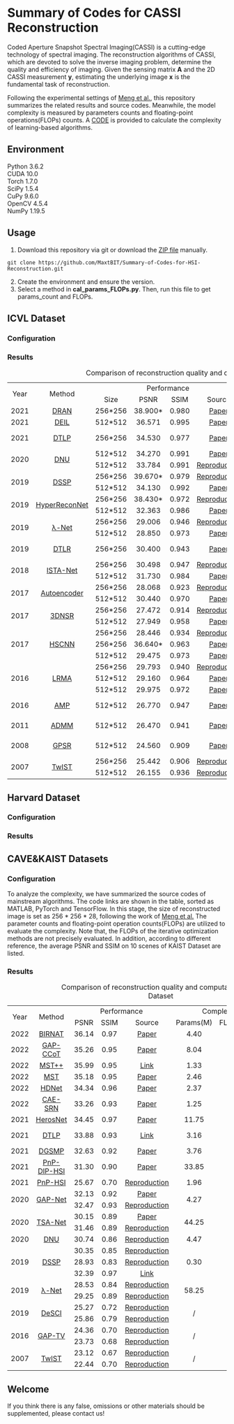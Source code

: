 # Summary of Codes for CASSI Reconstruction
Coded Aperture Snapshot Spectral Imaging(CASSI) is a cutting-edge technology of spectral imaging. The reconstruction algorithms of CASSI, which are devoted to solve the inverse imaging problem, determine the quality and efficiency of imaging. Given the sensing matrix **A** and the 2D CASSI measurement **y**, estimating the underlying image **x** is the fundamental task of reconstruction.

Following the experimental settings of [Meng et al.](https://github.com/mengziyi64/TSA-Net), this repository summarizes the related results and source codes. Meanwhile, the model complexity is measured by parameters counts and floating-point operations(FLOPs) counts. A [CODE](https://github.com/MaxtBIT/Summary-of-Codes-for-HSI-Reconstruction/blob/master/cal_params_FLOPs.py) is provided to calculate the complexity of learning-based algorithms.

## Environment
Python 3.6.2<br/>
CUDA 10.0<br/>
Torch 1.7.0<br/>
SciPy 1.5.4<br/>
CuPy 9.6.0<br/>
OpenCV 4.5.4<br/>
NumPy 1.19.5<br/>

## Usage
1. Download this repository via git or download the [ZIP file](https://github.com/MaxtBIT/Summary-of-Codes-for-HSI-Reconstruction/archive/refs/heads/master.zip) manually.
```
git clone https://github.com/MaxtBIT/Summary-of-Codes-for-HSI-Reconstruction.git
```
2. Create the environment and ensure the version.
3. Select a method in **cal_params_FLOPs.py**. Then, run this file to get params_count and FLOPs.

## ICVL Dataset
### Configuration

### Results
<table align = "center">
   <caption>&nbsp; &nbsp; &nbsp; &nbsp; &nbsp; &nbsp; &nbsp; &nbsp; &nbsp; &nbsp; &nbsp; &nbsp; &nbsp; &nbsp; Comparison of reconstruction quality and computational efficiency on ICVL Dataset</caption>
   <tr align = "center">
      <td rowspan="2">Year</td>
      <td rowspan="2">Method</td>
      <!-- <td colspan="1"></td> -->
      <td colspan="4">Performance</td>
      <td colspan="2">Complexity</td>  
      <td rowspan="2">Code Link</td>  
   </tr>
   <tr align = "center">
      <td>Size</td>
      <td>PSNR</td>
      <td>SSIM</td>
      <td>Source</td>
      <td>Params(M)</td>
      <td>FLOPs(GMac)</td>
   </tr>
   <tr align = "center">
      <td>2021</td>
      <td><a href = "https://ieeexplore.ieee.org/abstract/document/9412321/">DRAN</a></td>
      <td>256*256</td>
      <td>38.900*</td>
      <td>0.980</td>
      <td><a href = "https://ieeexplore.ieee.org/abstract/document/9412321/">Paper</a></td>
      <td>111</td>
      <td>111</td>
      <td>Private</td>
   </tr>
   <tr align = "center">
      <td>2021</td>
      <td><a href = "https://ieeexplore.ieee.org/abstract/document/9356383">DEIL</a></td>
      <td>512*512</td>
      <td>36.571</td>
      <td>0.995</td>
      <td><a href = "https://ieeexplore.ieee.org/abstract/document/9356383">Paper</a></td>
      <td>111</td>
      <td>111</td>
      <td>Private</td>
   </tr>
   <tr align = "center">
      <td>2021</td>
      <td><a href = "https://ieeexplore.ieee.org/document/9577826">DTLP</a></td>
      <td>256*256</td>
      <td>34.530</td>
      <td>0.977</td>
      <td><a href = "https://ieeexplore.ieee.org/document/9577826">Paper</a></td>
      <td>111</td>
      <td>111</td>
      <td><a href = "https://github.com/wang-lizhi/DTLP_Pytorch">PyTorch </a><a href = "https://github.com/zspCoder/DTLP"> TensorFlow</a></td>
   </tr>
   <tr align = "center">
      <td rowspan="2">2020</td>
      <td rowspan="2"><a href = "https://arxiv.org/abs/2012.08364">DNU</a></td>
      <td>512*512</td>
      <td>34.270</td>
      <td>0.991</td>
      <td><a href = "https://arxiv.org/abs/2012.08364">Paper</a></td>
      <td rowspan="2">111</td>
      <td rowspan="2">111</td>
      <td rowspan="2"><a href = "https://github.com/mengziyi64/GAP-net">PyTorch</a></td>
   </tr>
   <tr align = "center">
      <td>512*512</td>
      <td>33.784</td>
      <td>0.991</td>
      <td><a href = "https://arxiv.org/abs/2108.07739">Reproduction</a></td>
   </tr>
   <tr align = "center">
      <td rowspan="2">2019</td>
      <td rowspan="2"><a href = "https://arxiv.org/abs/2012.08364">DSSP</a></td>
      <td>256*256</td>
      <td>39.670*</td>
      <td>0.979</td>
      <td><a href = "https://arxiv.org/abs/2012.08364">Reproduction</a></td>
      <td rowspan="2">111</td>
      <td rowspan="2">111</td>
      <td rowspan="2"><a href = "https://github.com/mengziyi64/GAP-net">PyTorch</a></td>
   </tr>
   <tr align = "center">
      <td>512*512</td>
      <td>34.130</td>
      <td>0.992</td>
      <td><a href = "https://arxiv.org/abs/2108.07739">Paper</a></td>
   </tr>
   <tr align = "center">
      <td rowspan="2">2019</td>
      <td rowspan="2"><a href = "https://arxiv.org/abs/2012.08364">HyperReconNet</a></td>
      <td>256*256</td>
      <td>38.430*</td>
      <td>0.972</td>
      <td><a href = "https://arxiv.org/abs/2012.08364">Reproduction</a></td>
      <td rowspan="2">111</td>
      <td rowspan="2">111</td>
      <td rowspan="2"><a href = "https://github.com/mengziyi64/GAP-net">PyTorch</a></td>
   </tr>
   <tr align = "center">
      <td>512*512</td>
      <td>32.363</td>
      <td>0.986</td>
      <td><a href = "https://arxiv.org/abs/2108.07739">Paper</a></td>
   </tr>
      <tr align = "center">
      <td rowspan="2">2019</td>
      <td rowspan="2"><a href = "https://arxiv.org/abs/2012.08364">λ-Net</a></td>
      <td>256*256</td>
      <td>29.006</td>
      <td>0.946</td>
      <td><a href = "https://arxiv.org/abs/2012.08364">Reproduction</a></td>
      <td rowspan="2">111</td>
      <td rowspan="2">111</td>
      <td rowspan="2"><a href = "https://github.com/mengziyi64/GAP-net">PyTorch</a></td>
   </tr>
   <tr align = "center">
      <td>512*512</td>
      <td>28.850</td>
      <td>0.973</td>
      <td><a href = "https://arxiv.org/abs/2108.07739">Paper</a></td>
   </tr>
   <tr align = "center">
      <td>2019</td>
      <td><a href = "https://ieeexplore.ieee.org/document/9577826">DTLR</a></td>
      <td>256*256</td>
      <td>30.400</td>
      <td>0.943</td>
      <td><a href = "https://ieeexplore.ieee.org/document/9577826">Paper</a></td>
      <td>111</td>
      <td>111</td>
      <td><a href = "https://github.com/wang-lizhi/DTLP_Pytorch">PyTorch </a><a href = "https://github.com/zspCoder/DTLP"> TensorFlow</a></td>
   </tr>
   <tr align = "center">
      <td rowspan="2">2018</td>
      <td rowspan="2"><a href = "https://arxiv.org/abs/2012.08364">ISTA-Net</a></td>
      <td>256*256</td>
      <td>30.498</td>
      <td>0.947</td>
      <td><a href = "https://arxiv.org/abs/2012.08364">Reproduction</a></td>
      <td rowspan="2">111</td>
      <td rowspan="2">111</td>
      <td rowspan="2"><a href = "https://github.com/mengziyi64/GAP-net">PyTorch</a></td>
   </tr>
   <tr align = "center">
      <td>512*512</td>
      <td>31.730</td>
      <td>0.984</td>
      <td><a href = "https://arxiv.org/abs/2108.07739">Paper</a></td>
   </tr>   
   <tr align = "center">
      <td rowspan="2">2017</td>
      <td rowspan="2"><a href = "https://arxiv.org/abs/2012.08364">Autoencoder</a></td>
      <td>256*256</td>
      <td>28.068</td>
      <td>0.923</td>
      <td><a href = "https://arxiv.org/abs/2012.08364">Reproduction</a></td>
      <td rowspan="2">111</td>
      <td rowspan="2">111</td>
      <td rowspan="2"><a href = "https://github.com/mengziyi64/GAP-net">PyTorch</a></td>
   </tr>
   <tr align = "center">
      <td>512*512</td>
      <td>30.440</td>
      <td>0.970</td>
      <td><a href = "https://arxiv.org/abs/2108.07739">Paper</a></td>
   </tr>  
   <tr align = "center">
      <td rowspan="2">2017</td>
      <td rowspan="2"><a href = "https://arxiv.org/abs/2012.08364">3DNSR</a></td>
      <td>256*256</td>
      <td>27.472</td>
      <td>0.914</td>
      <td><a href = "https://arxiv.org/abs/2012.08364">Reproduction</a></td>
      <td rowspan="2">111</td>
      <td rowspan="2">111</td>
      <td rowspan="2"><a href = "https://github.com/mengziyi64/GAP-net">PyTorch</a></td>
   </tr>
   <tr align = "center">
      <td>512*512</td>
      <td>27.949</td>
      <td>0.958</td>
      <td><a href = "https://arxiv.org/abs/2108.07739">Paper</a></td>
   </tr>  
   <tr align = "center">
      <td rowspan="3">2017</td>
      <td rowspan="3"><a href = "https://arxiv.org/abs/2012.08364">HSCNN</a></td>
      <td>256*256</td>
      <td>28.446</td>
      <td>0.934</td>
      <td><a href = "https://arxiv.org/abs/2012.08364">Reproduction</a></td>
      <td rowspan="3">111</td>
      <td rowspan="3">111</td>
      <td rowspan="3"><a href = "https://github.com/mengziyi64/GAP-net">PyTorch</a></td>
   </tr>
   <tr align = "center">
      <td>256*256</td>
      <td>36.640*</td>
      <td>0.963</td>
      <td><a href = "https://arxiv.org/abs/2108.07739">Paper</a></td>
   </tr>  
   <tr align = "center">
      <td>512*512</td>
      <td>29.475</td>
      <td>0.973</td>
      <td><a href = "https://arxiv.org/abs/2108.07739">Paper</a></td>
   </tr>  
   <tr align = "center">
      <td rowspan="3">2016</td>
      <td rowspan="3"><a href = "https://arxiv.org/abs/2012.08364">LRMA</a></td>
      <td>256*256</td>
      <td>29.793</td>
      <td>0.940</td>
      <td><a href = "https://arxiv.org/abs/2012.08364">Reproduction</a></td>
      <td rowspan="3">111</td>
      <td rowspan="3">111</td>
      <td rowspan="3"><a href = "https://github.com/mengziyi64/GAP-net">PyTorch</a></td>
   </tr>
   <tr align = "center">
      <td>512*512</td>
      <td>29.160</td>
      <td>0.964</td>
      <td><a href = "https://arxiv.org/abs/2108.07739">Paper</a></td>
   </tr>  
   <tr align = "center">
      <td>512*512</td>
      <td>29.975</td>
      <td>0.972</td>
      <td><a href = "https://arxiv.org/abs/2108.07739">Paper</a></td>
   </tr>  
   <tr align = "center">
      <td>2016</td>
      <td><a href = "https://ieeexplore.ieee.org/document/9577826">AMP</a></td>
      <td>512*512</td>
      <td>26.770</td>
      <td>0.947</td>
      <td><a href = "https://ieeexplore.ieee.org/document/9577826">Paper</a></td>
      <td>111</td>
      <td>111</td>
      <td><a href = "https://github.com/wang-lizhi/DTLP_Pytorch">PyTorch </a><a href = "https://github.com/zspCoder/DTLP"> TensorFlow</a></td>
   </tr>
   <tr align = "center">
      <td>2011</td>
      <td><a href = "https://ieeexplore.ieee.org/document/9577826">ADMM</a></td>
      <td>512*512</td>
      <td>26.470</td>
      <td>0.941</td>
      <td><a href = "https://ieeexplore.ieee.org/document/9577826">Paper</a></td>
      <td>111</td>
      <td>111</td>
      <td><a href = "https://github.com/wang-lizhi/DTLP_Pytorch">PyTorch </a><a href = "https://github.com/zspCoder/DTLP"> TensorFlow</a></td>
   </tr>
   <tr align = "center">
      <td>2008</td>
      <td><a href = "https://ieeexplore.ieee.org/document/9577826">GPSR</a></td>
      <td>512*512</td>
      <td>24.560</td>
      <td>0.909</td>
      <td><a href = "https://ieeexplore.ieee.org/document/9577826">Paper</a></td>
      <td>111</td>
      <td>111</td>
      <td><a href = "https://github.com/wang-lizhi/DTLP_Pytorch">PyTorch </a><a href = "https://github.com/zspCoder/DTLP"> TensorFlow</a></td>
   </tr>
      <tr align = "center">
      <td rowspan="2">2007</td>
      <td rowspan="2"><a href = "https://ieeexplore.ieee.org/document/4358846">TwIST</a></td>
      <td>256*256</td>
      <td>25.442</td>
      <td>0.906</td>
      <td> <a href = "https://ieeexplore.ieee.org/document/9578572">Reproduction</a></td>
      <td rowspan="2">/</td>
      <td rowspan="2">≥1000</td>
      <td rowspan="2"><a href = "https://github.com/vbisin/Image-Restoration-Algorithm-TwIST">Python</a></td>
   </tr>
   <tr align = "center">
      <td>512*512</td>
      <td>26.155</td>
      <td>0.936</td>
      <td><a href = "https://link.springer.com/chapter/10.1007/978-3-030-58592-1_12">Reproduction</a></td>
   </tr>
</table>

## Harvard Dataset
### Configuration

### Results

## CAVE&KAIST Datasets
### Configuration
To analyze the complexity, we have summarized the source codes of mainstream algorithms.  The code links are shown in the table, sorted as MATLAB, PyTorch and TensorFlow. In this stage, the size of reconstructed image is set as 256 * 256 * 28, following the work of [Meng et al.](https://github.com/mengziyi64/TSA-Net) The parameter counts and floating-point operation counts(FLOPs) are utilized to evaluate the complexity. Note that, the FLOPs of the iterative optimization methods are not precisely evaluated. In addition, according to different reference, the average PSNR and SSIM on 10 scenes of KAIST Dataset are listed.

### Results
<table align = "center">
   <caption>&nbsp; &nbsp; &nbsp; &nbsp; &nbsp; &nbsp; &nbsp; &nbsp; &nbsp; &nbsp; &nbsp; &nbsp; &nbsp; &nbsp; Comparison of reconstruction quality and computational efficiency on KAIST Dataset</caption>
   <tr align = "center">
      <td rowspan="2">Year</td>
      <td rowspan="2">Method</td>
      <!-- <td colspan="1"></td> -->
      <td colspan="3">Performance</td>
      <td colspan="2">Complexity</td>  
      <td rowspan="2">Code Link</td>  
   </tr>
   <tr align = "center">
      <td>PSNR</td>
      <td>SSIM</td>
      <td>Source</td>
      <td>Params(M)</td>
      <td>FLOPs(GMac)</td>
   </tr>
   <tr align = "center">
      <td>2022</td>
      <td><a href = "https://ieeexplore.ieee.org/abstract/document/9741335">BIRNAT</a></td>
      <td>36.14</td>
      <td>0.97</td>
      <td><a href = "https://ieeexplore.ieee.org/abstract/document/9741335">Paper</a></td>
      <td>4.40</td>
      <td>3536.64</td>
      <td><a href = "https://github.com/caiyuanhao1998/MST/blob/main/simulation/train_code/architecture/BIRNAT.py">PyTorch</a></td>
   </tr>
   <tr align = "center">
      <td>2022</td>
      <td><a href = "https://arxiv.org/abs/2201.05768">GAP-CCoT</a></td>
      <td>35.26</td>
      <td>0.95</td>
      <td><a href = "https://arxiv.org/abs/2201.05768">Paper</a></td>
      <td>8.04</td>
      <td>95.60</td>
      <td><a href = "https://github.com/ucaswangls/GAP-CCoT">PyTorch</a></td>
   </tr>
   <tr align = "center">
      <td>2022</td>
      <td><a href = "https://arxiv.org/abs/2204.07908">MST++</a></td>
      <td>35.99</td>
      <td>0.95</td>
      <td><a href = "https://github.com/caiyuanhao1998/MST">Link</a></td>
      <td>1.33</td>
      <td>19.47</td>
      <td><a href = "https://github.com/caiyuanhao1998/MST-plus-plus">PyTorch</a></td>
   </tr>
  <tr align = "center">
      <td>2022</td>
      <td><a href = "https://arxiv.org/abs/2111.07910">MST</a></td>
      <td>35.18</td>
      <td>0.95</td>
      <td><a href = "https://arxiv.org/abs/2111.07910">Paper</a></td>
      <td>2.46</td>
      <td>31.40</td>
      <td><a href = "https://github.com/caiyuanhao1998/MST">PyTorch</a></td>
   </tr>
  <tr align = "center">
      <td>2022</td>
      <td><a href = "https://arxiv.org/abs/2203.02149">HDNet</a></td>
      <td>34.34</td>
      <td>0.96</td>
      <td><a href = "https://arxiv.org/abs/2203.02149">Paper</a></td>
      <td>2.37</td>
      <td>159.06</td>
      <td><a href = "https://github.com/caiyuanhao1998/MST/blob/main/simulation/train_code/architecture/HDNet.py">PyTorch</a></td>
   </tr>
   <tr align = "center">
      <td>2022</td>
      <td><a href = "https://arxiv.org/abs/2108.07739">CAE-SRN</a></td>
      <td>33.26</td>
      <td>0.93</td>
      <td><a href = "https://arxiv.org/abs/2108.07739">Paper</a></td>
      <td>1.25</td>
      <td>83.06</td>
      <td><a href = "https://github.com/Jiamian-Wang/HSI_baseline">PyTorch</a></td>
   </tr>
   <tr align = "center">
      <td>2021</td>
      <td><a href = "https://arxiv.org/abs/2112.06238">HerosNet</a></td>
      <td>34.45</td>
      <td>0.97</td>
      <td><a href = "https://arxiv.org/abs/2112.06238">Paper</a></td>
      <td>11.75</td>
      <td>447.18</td>
      <td><a href = "https://github.com/jianzhangcs/HerosNet">PyTorch</a></td>
   </tr>
   <tr align = "center">
      <td>2021</td>
      <td><a href = "https://ieeexplore.ieee.org/document/9577826">DTLP</a></td>
      <td>33.88</td>
      <td>0.93</td>
      <td><a href = "https://github.com/wang-lizhi/DTLP_Pytorch">Link</a></td>
      <td>3.16</td>
      <td>182.98</td>
      <td><a href = "https://github.com/wang-lizhi/DTLP_Pytorch">PyTorch </a><a href = "https://github.com/zspCoder/DTLP"> TensorFlow</a></td>
   </tr>
   <tr align = "center">
      <td>2021</td>
      <td><a href = "https://ieeexplore.ieee.org/document/9578572">DGSMP</a></td>
      <td>32.63</td>
      <td>0.92</td>
      <td><a href = "https://ieeexplore.ieee.org/document/9578572">Paper</a></td>
      <td>3.76</td>
      <td>647.80</td>
      <td><a href = "https://github.com/MaxtBIT/DGSMP">PyTorch</a></td>
   </tr>
   <tr align = "center">
      <td>2021</td>
      <td><a href = "https://ieeexplore.ieee.org/document/9710184">PnP-DIP-HSI</a></td>
      <td>31.30</td>
      <td>0.90</td>
      <td><a href = "https://ieeexplore.ieee.org/document/9710184">Paper</a></td>
      <td>33.85</td>
      <td>≥3000</td>
      <td><a href = "https://github.com/mengziyi64/CASSI-Self-Supervised">PyTorch</a></td>
   </tr>
   <tr align = "center">
      <td>2021</td>
      <td><a href = "https://opg.optica.org/prj/fulltext.cfm?uri=prj-9-2-B18&id=446778">PnP-HSI</a></td>
      <td>25.67</td>
      <td>0.70</td>
      <td><a href = "https://ieeexplore.ieee.org/document/9710184">Reproduction</a></td>
      <td>1.96</td>
      <td>≥3000</td>
      <td><a href = "https://github.com/zsm1211/PnP-CASSI">PyTorch</a></td>
   </tr>
   <tr align = "center">
      <td rowspan="2">2020</td>
      <td rowspan="2"><a href = "https://arxiv.org/abs/2012.08364">GAP-Net</a></td>
      <td>32.13</td>
      <td>0.92</td>
      <td><a href = "https://arxiv.org/abs/2012.08364">Paper</a></td>
      <td rowspan="2">4.27</td>
      <td rowspan="2">84.08</td>
      <td rowspan="2"><a href = "https://github.com/mengziyi64/GAP-net">PyTorch</a></td>
   </tr>
   <tr align = "center">
      <td>32.47</td>
      <td>0.93</td>
      <td><a href = "https://arxiv.org/abs/2108.07739">Reproduction</a></td>
   </tr>
   <tr align = "center">
      <td rowspan="2">2020</td>
      <td rowspan="2"><a href = "https://link.springer.com/chapter/10.1007/978-3-030-58592-1_12">TSA-Net</a></td>
      <td>30.15</td>
      <td>0.89</td>
      <td><a href = "https://link.springer.com/chapter/10.1007/978-3-030-58592-1_12">Paper</a></td>
      <td rowspan="2">44.25</td>
      <td rowspan="2">135.12</td>
      <td rowspan="2"><a href = "https://github.com/mengziyi64/TSA-Net">PyTorch</a></td>
   </tr>
   <tr align = "center">
      <td>31.46</td>
      <td>0.89</td>
      <td><a href = "https://ieeexplore.ieee.org/document/9578572"> Reproduction</a></td>
   </tr>
   <tr align = "center">
      <td>2020</td>
      <td><a href = "https://ieeexplore.ieee.org/document/9156942">DNU</a></td>
      <td>30.74</td>
      <td>0.86</td>
      <td> <a href = "https://ieeexplore.ieee.org/document/9578572"> Reproduction</a></td>
      <td>4.47</td>
      <td>293.90</td>
      <td><a href = "https://github.com/wang-lizhi/DeepNonlocalUnrolling">PyTorch</a></td>
   </tr>
   <tr align = "center">
      <td rowspan="3">2019</td>
      <td rowspan="3"><a href = "https://ieeexplore.ieee.org/document/8954038">DSSP</a></td>
      <td>30.35</td>
      <td>0.85</td>
      <td> <a href = "https://ieeexplore.ieee.org/document/9578572"> Reproduction</a></td>
      <td rowspan="3">0.30</td>
      <td rowspan="3">20.14</td>
      <td rowspan="3"><a href = "https://github.com/mlplab/Lambda">PyTorch </a><a href = "https://github.com/wang-lizhi/DSSP"> TensorFlow</a></td>
   </tr>
   <tr align = "center">
      <td>28.93</td>
      <td>0.83</td>
      <td><a href = "https://link.springer.com/chapter/10.1007/978-3-030-58592-1_12">Reproduction</a> </td>
   </tr>
   <tr align = "center">
      <td>32.39</td>
      <td>0.97</td>
      <td><a href = "https://github.com/wang-lizhi/DSSP">Link</a></td>
   </tr>
   <tr align = "center">
      <td rowspan="2">2019</td>
      <td rowspan="2"><a href = "https://ieeexplore.ieee.org/document/9010044">λ-Net</a></td>
      <td>28.53</td>
      <td>0.84</td>
      <td> <a href = "https://ieeexplore.ieee.org/document/9578572"> Reproduction</a></td>
      <td rowspan="2">58.25</td>
      <td rowspan="2">44.59</td>
      <td rowspan="2"><a href = "https://github.com/mlplab/Lambda">PyTorch </a><a href = "https://github.com/xinxinmiao/lambda-net"> TensorFlow</a></td>
   </tr>
   <tr align = "center">
      <td>29.25</td>
      <td>0.89</td>
      <td><a href = "https://link.springer.com/chapter/10.1007/978-3-030-58592-1_12">Reproduction</a> </td>
   </tr>
   <tr align = "center">
      <td rowspan="2">2019</td>
      <td rowspan="2"><a href = "https://ieeexplore.ieee.org/document/8481592">DeSCI</a></td>
      <td>25.27</td>
      <td>0.72</td>
      <td> <a href = "https://ieeexplore.ieee.org/document/9578572"> Reproduction</a></td>
      <td rowspan="2">/</td>
      <td rowspan="2">≥1000</td>
      <td rowspan="2"><a href = "https://github.com/liuyang12/DeSCI">MATLAB</a></td>
   </tr>
   <tr align = "center">
      <td>25.86</td>
      <td>0.79</td>
      <td><a href = "https://link.springer.com/chapter/10.1007/978-3-030-58592-1_12">Reproduction</a> </td>
   </tr>
   <tr align = "center">
      <td rowspan="2">2016</td>
      <td rowspan="2"><a href = "https://ieeexplore.ieee.org/document/7532817">GAP-TV</a></td>
      <td>24.36</td>
      <td>0.70</td>
      <td> <a href = "https://ieeexplore.ieee.org/document/9578572"> Reproduction</a></td>
      <td rowspan="2">/</td>
      <td rowspan="2">≥1000</td>
      <td rowspan="2"><a href = "https://github.com/Scientific-Research-Algorithm-Toolbox/SCI-algorithms/blob/master/PnP_SCI/%5Bshared%5D/ADMM_Fastdvdnet_xinyuan/dvp_linear_inv.py">Python</a></td>
   </tr>
   <tr align = "center">
      <td>23.73</td>
      <td>0.68</td>
      <td><a href = "https://link.springer.com/chapter/10.1007/978-3-030-58592-1_12">Reproduction</a> </td>
   </tr>
   <tr align = "center">
      <td rowspan="2">2007</td>
      <td rowspan="2"><a href = "https://ieeexplore.ieee.org/document/4358846">TwIST</a></td>
      <td>23.12</td>
      <td>0.67</td>
      <td> <a href = "https://ieeexplore.ieee.org/document/9578572"> Reproduction</a></td>
      <td rowspan="2">/</td>
      <td rowspan="2">≥1000</td>
      <td rowspan="2"><a href = "https://github.com/vbisin/Image-Restoration-Algorithm-TwIST">Python</a></td>
   </tr>
   <tr align = "center">
      <td>22.44</td>
      <td>0.70</td>
      <td><a href = "https://link.springer.com/chapter/10.1007/978-3-030-58592-1_12">Reproduction</a></td>
   </tr>
</table>

## Welcome
If you think there is any false, omissions or other materials should be supplemented, please contact us!
